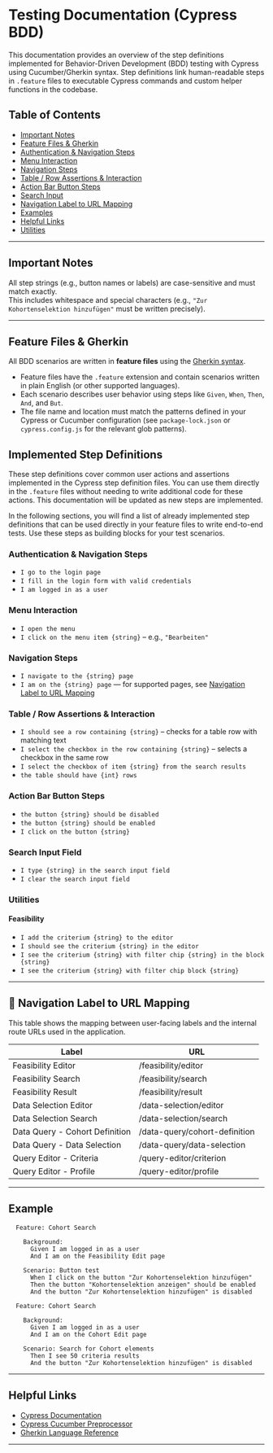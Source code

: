 # Testing Documentation (Cypress BDD)
This documentation provides an overview of the step definitions implemented for Behavior-Driven Development (BDD) testing with Cypress using Cucumber/Gherkin syntax. Step definitions link human-readable steps in `.feature` files to executable Cypress commands and custom helper functions in the codebase.
## Table of Contents

- [Important Notes](#important-notes)
- [Feature Files & Gherkin](#feature-files--gherkin)
- [Authentication & Navigation Steps](#authentication--navigation-steps)
- [Menu Interaction](#menu-interaction)
- [Navigation Steps](#navigation-steps)
- [Table / Row Assertions & Interaction](#table--row-assertions--interaction)
- [Action Bar Button Steps](#action-bar-button-steps)
- [Search Input](#search-input-field)
- [Navigation Label to URL Mapping](#navigation-label-to-url-mapping)
- [Examples](#example-usage-in-feature-file)
- [Helpful Links](#helpful-links)
- [Utilities](#utilities)

---

## Important Notes
All step strings (e.g., button names or labels) are case-sensitive and must match exactly.  
This includes whitespace and special characters (e.g., `"Zur Kohortenselektion hinzufügen"` must be written precisely).

---

## Feature Files & Gherkin

All BDD scenarios are written in **feature files** using the [Gherkin syntax](https://cucumber.io/docs/gherkin/reference/).  
- Feature files have the `.feature` extension and contain scenarios written in plain English (or other supported languages).
- Each scenario describes user behavior using steps like `Given`, `When`, `Then`, `And`, and `But`.
- The file name and location must match the patterns defined in your Cypress or Cucumber configuration (see `package-lock.json` or `cypress.config.js` for the relevant glob patterns).

## Implemented Step Definitions

These step definitions cover common user actions and assertions implemented in the Cypress step definition files. You can use them directly in the `.feature` files without needing to write additional code for these actions. This documentation will be updated as new steps are implemented.

In the following sections, you will find a list of already implemented step definitions that can be used directly in your feature files to write end-to-end tests. Use these steps as building blocks for your test scenarios.

### Authentication & Navigation Steps
- `I go to the login page`
- `I fill in the login form with valid credentials`
- `I am logged in as a user`

### Menu Interaction
- `I open the menu`
- `I click on the menu item {string}` – e.g., `"Bearbeiten"`

### Navigation Steps
- `I navigate to the {string} page`
- `I am on the {string} page`  — for supported pages, see [Navigation Label to URL Mapping](#navigation-label-to-url-mapping)

### Table / Row Assertions & Interaction
- `I should see a row containing {string}` – checks for a table row with matching text
- `I select the checkbox in the row containing {string}` – selects a checkbox in the same row
- `I select the checkbox of item {string} from the search results`
- `the table should have {int} rows`

### Action Bar Button Steps
- `the button {string} should be disabled`
- `the button {string} should be enabled`
- `I click on the button {string}`

### Search Input Field
- `I type {string} in the search input field`
- `I clear the search input field`

### Utilities
#### Feasibility
- `I add the criterium {string} to the editor`
- `I should see the criterium {string} in the editor`
- `I see the criterium {string} with filter chip {string} in the block {string}`
- `I see the criterium {string} with filter chip block {string}`

---

## 🔗 Navigation Label to URL Mapping

This table shows the mapping between user-facing labels and the internal route URLs used in the application.

| Label                              | URL                                 |
|-------------------------------------|-------------------------------------|
| Feasibility Editor                  | /feasibility/editor                 |
| Feasibility Search                  | /feasibility/search                 |
| Feasibility Result                  | /feasibility/result                 |
| Data Selection Editor               | /data-selection/editor              |
| Data Selection Search               | /data-selection/search              |
| Data Query - Cohort Definition      | /data-query/cohort-definition       |
| Data Query - Data Selection         | /data-query/data-selection          |
| Query Editor - Criteria             | /query-editor/criterion             |
| Query Editor - Profile              | /query-editor/profile               |

---

## Example 
```gherkin
  Feature: Cohort Search

    Background:
      Given I am logged in as a user
      And I am on the Feasibility Edit page 

    Scenario: Button test
      When I click on the button "Zur Kohortenselektion hinzufügen"
      Then the button "Kohortenselektion anzeigen" should be enabled
      And the button "Zur Kohortenselektion hinzufügen" is disabled
```

```gherkin
  Feature: Cohort Search

    Background:
      Given I am logged in as a user
      And I am on the Cohort Edit page 

    Scenario: Search for Cohort elements
      Then I see 50 criteria results
      And the button "Zur Kohortenselektion hinzufügen" is disabled
  ```

---

## Helpful Links

- [Cypress Documentation](https://docs.cypress.io)  
- [Cypress Cucumber Preprocessor](https://github.com/badeball/cypress-cucumber-preprocessor)  
- [Gherkin Language Reference](https://cucumber.io/docs/gherkin/reference/)  

---

